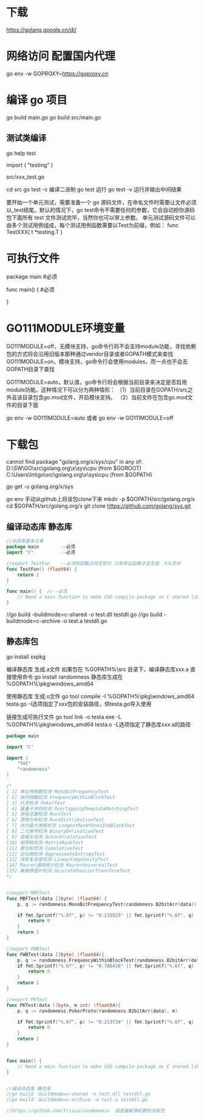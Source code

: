 # 下载
https://golang.google.cn/dl/

# 网络访问 配置国内代理
go env -w GOPROXY=https://goproxy.cn


# 编译 go 项目

go build main.go
go build src/main.go 


## 测试类编译
go help test

import (
	"testing"
)

src/xxx_test.go

cd src 
go test  -c  编译二进制
go test      运行
go test  -v  运行并输出中间结果


要开始一个单元测试，需要准备一个 go 源码文件，在命名文件时需要让文件必须以_test结尾。默认的情况下，go test命令不需要任何的参数，它会自动把你源码包下面所有 test 文件测试完毕，当然你也可以带上参数。
单元测试源码文件可以由多个测试用例组成，每个测试用例函数需要以Test为前缀，例如：
func TestXXX( t *testing.T )


# 可执行文件 
package main  #必须

func main() {  #必须
	
	
}

# GO111MODULE环境变量

GO111MODULE=off，无模块支持，go命令行将不会支持module功能，寻找依赖包的方式将会沿用旧版本那种通过vendor目录或者GOPATH模式来查找
GO111MODULE=on，模块支持，go命令行会使用modules，而一点也不会去GOPATH目录下查找

GO111MODULE=auto，默认值，go命令行将会根据当前目录来决定是否启用module功能。这种情况下可以分为两种情形：
（1）当前目录在GOPATH/src之外且该目录包含go.mod文件，开启模块支持。
（2）当前文件在包含go.mod文件的目录下面

go env -w GO111MODULE=auto
或者
go env -w GO111MODULE=off


# 下载包
cannot find package "golang.org/x/sys/cpu" in any of:
        D:\SW\GO\src\golang.org\x\sys\cpu (from $GOROOT)
        C:\Users\lm\go\src\golang.org\x\sys\cpu (from $GOPATH)

go get -u golang.org/x/sys


go env
手动从github上将该包clone下来
mkdir -p $GOPATH/src/golang.org/x
cd $GOPATH/src/golang.org/x
git clone https://github.com/golang/sys.git




## 编译动态库 静态库
```go
//动态库基本元素
package main		--必须	
import "C"       	--必须

//export TestFun    --必须和函数之间无空行 只有导出函数才会生成 .h头文件
func TestFun() (float64) {
	return 1
}

func main() {  //--必须
    // Need a main function to make CGO compile package as C shared library
}
```
//go build -buildmode=c-shared -o test.dll testdll.go
//go build -buildmode=c-archive -o test.a testdll.go


## 静态库包
go install xxpkg

编译静态库 生成.a文件
如果包在 %GOPATH%\src 目录下，编译静态库xxx.a 直接使用命令 go install randomness
静态库生成在 %GOPATH%\pkg\windows_amd64

使用静态库 生成.o文件
go tool compile -I %GOPATH%\pkg\windows_amd64 testa.go
-I选项指定了xxx包的安装路径，供testa.go导入使用

链接生成可执行文件
go tool link -o testa.exe -L %GOPATH%\pkg\windows_amd64 testa.o
-L选项指定了静态库xxx.a的路径



```go
package main

import "C"

import (
	"fmt"
	"randomness"	
)

/*
[ 1] 单比特频数检测 MonoBitFrequencyTest
[ 2] 块内频数检测 FrequencyWithinBlockTest
[ 3] 扑克检测 PokerTest
[ 4] 重叠子序列检测 OverlappingTemplateMatchingTest
[ 5] 游程总数检测 RunsTest
[ 6] 游程分布检测 RunsDistributionTest
[ 7] 块内最大游程检测 LongestRunOfOnesInABlockTest
[ 8] 二元推导检测 BinaryDerivativeTest
[ 9] 自相关检测 AutocorrelationTest
[10] 矩阵秩检测 MatrixRankTest
[11] 累加和检测 CumulativeTest
[12] 近似熵检测 ApproximateEntropyTest
[13] 线型复杂度检测 LinearComplexityTest
[14] Maurer通用统计检测 MaurerUniversalTest
[15] 离散傅里叶检测 DiscreteFourierTransformTest
*/


//export MBFTest
func MBFTest(data []byte) (float64) {	
	p, q := randomness.MonoBitFrequencyTest(randomness.B2bitArr(data))

	if fmt.Sprintf("%.6f", p) != "0.215925" || fmt.Sprintf("%.6f", q) != "0.892038" {
		return 0
	}
	return 1
}

//export FWBTest
func FWBTest(data []byte) (float64){	
	p, q := randomness.FrequencyWithinBlockTest(randomness.B2bitArr(data))
	if fmt.Sprintf("%.6f", p) != "0.706438" || fmt.Sprintf("%.6f", q) != "0.706438" {
		return 0
	}
	return 1
}

//export PKTest
func PKTest(data []byte, m int) (float64){
	p, q := randomness.PokerProto(randomness.B2bitArr(data), m)

	if fmt.Sprintf("%.6f", p) != "0.213734" || fmt.Sprintf("%.6f", q) != "0.213734" {
		return 0
	}
	return 1
}


func main() {
    // Need a main function to make CGO compile package as C shared library
}


//编译动态库 静态库
//go build -buildmode=c-shared -o test.dll testdll.go
//go build -buildmode=c-archive -o test.a testdll.go

//https://github.com/Trisia/randomness  国密最新随机数检测规范



```